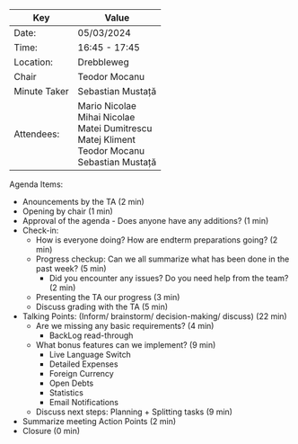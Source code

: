| Key          | Value                                                                                                           |
| ------------ |-----------------------------------------------------------------------------------------------------------------|
| Date:        | 05/03/2024                                                                                                      |
| Time:        | 16:45 - 17:45                                                                                                   |
| Location:    | Drebbleweg                                                                                                      |
| Chair        | Teodor Mocanu                                                                                                   |
| Minute Taker | Sebastian Mustață                                                                                              |
| Attendees:   | Mario Nicolae <br/>Mihai Nicolae<br/>Matei Dumitrescu<br/>Matej Kliment<br/>Teodor Mocanu</br>Sebastian Mustață |

Agenda Items:
- Anouncements by the TA (2 min)
- Opening by chair (1 min)
- Approval of the agenda - Does anyone have any additions? (1 min)
- Check-in:
    - How is everyone doing? How are endterm preparations going? (2 min)
    - Progress checkup: Can we all summarize what has been done in the past week? (5 min)
      - Did you encounter any issues? Do you need help from the team? (2 min)
    - Presenting the TA our progress (3 min)
    - Discuss grading with the TA (5 min)
- Talking Points: (Inform/ brainstorm/ decision-making/ discuss) (22 min)
    - Are we missing any basic requirements? (4 min)
      - BackLog read-through 
    - What bonus features can we implement? (9 min)
      - Live Language Switch
      - Detailed Expenses
      - Foreign Currency
      - Open Debts
      - Statistics
      - Email Notifications
    - Discuss next steps: Planning + Splitting tasks (9 min)
- Summarize meeting Action Points (2 min)
- Closure (0 min)
